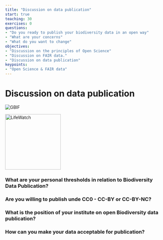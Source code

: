 ```yaml
---
title: "Discussion on data publication"
start: true
teaching: 30
exercises: 0
questions:
- "Do you ready to publish your biodiversity data in an open way"
- "What are your concerns"
- "What do you want to change"
objectives:
- "Discussion on the principles of Open Science"
- "Discussion on FAIR data."
- "Discussion on data publication"
keypoints:
- "Open Science & FAIR data"
---
```


# Discussion on data publication

![GBIF](https://global.discourse-cdn.com/gbif1/original/1X/db9e5e60e124ef5fef7cd0737b1a2a7e7d56b1c3.png)

<p class="d-flex justify-content-around align-items-center">
  <a href="https://www.gbif.org/">
    <img src="{{ https://miro.medium.com/v2/resize:fit:720/format:webp/1*tBnRu-Q1NZxNKjU5Y5HgQQ.png }}" alt="LifeWatch" width="180">
  </a>

### What are your personal thresholds in relation to Biodiversity Data Publication?
### Are you willing to publish unde CC0 - CC-BY or CC-BY-NC?
### What is the position of your institute on open Biodiversity data publication?
### How can you make your data acceptable for publication?
